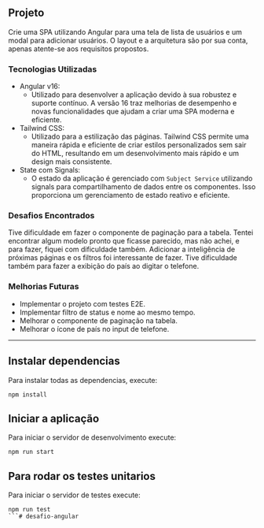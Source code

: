 

## Projeto

Crie uma SPA utilizando Angular para uma tela de lista de usuários e um modal para adicionar usuários. O layout e a arquitetura são por sua conta, apenas atente-se aos requisitos propostos.



### Tecnologias Utilizadas

- Angular v16: 
    - Utilizado para desenvolver a aplicação devido à sua robustez e suporte contínuo. A versão 16 traz melhorias de desempenho e novas funcionalidades que ajudam a criar uma SPA moderna e eficiente.
- Tailwind CSS: 
    - Utilizado para a estilização das páginas. Tailwind CSS permite uma maneira rápida e eficiente de criar estilos personalizados sem sair do HTML, resultando em um desenvolvimento mais rápido e um design mais consistente.
- State com Signals: 
    - O estado da aplicação é gerenciado com `Subject Service` utilizando signals para compartilhamento de dados entre os componentes. Isso proporciona um gerenciamento de estado reativo e eficiente.


### Desafios Encontrados
Tive dificuldade em fazer o componente de paginação para a tabela. Tentei encontrar algum modelo pronto que ficasse parecido, mas não achei, e para fazer, fiquei com dificuldade também. Adicionar a inteligência de próximas páginas e os filtros foi interessante de fazer. Tive dificuldade também para fazer a exibição do país ao digitar o telefone.

### Melhorias Futuras
- Implementar o projeto com testes E2E.
- Implementar filtro de status e nome ao mesmo tempo.
- Melhorar o componente de paginação na tabela.
- Melhorar o ícone de país no input de telefone.

---------------------------------------------------------------------------------------------------------------------------------------------------------------------

## Instalar dependencias
Para instalar todas as dependencias, execute:
```
npm install
```

## Iniciar a aplicação
Para iniciar o servidor de desenvolvimento execute: 
```
npm run start
```

## Para rodar os testes unitarios
Para iniciar o servidor de testes execute: 
```
npm run test
```# desafio-angular
